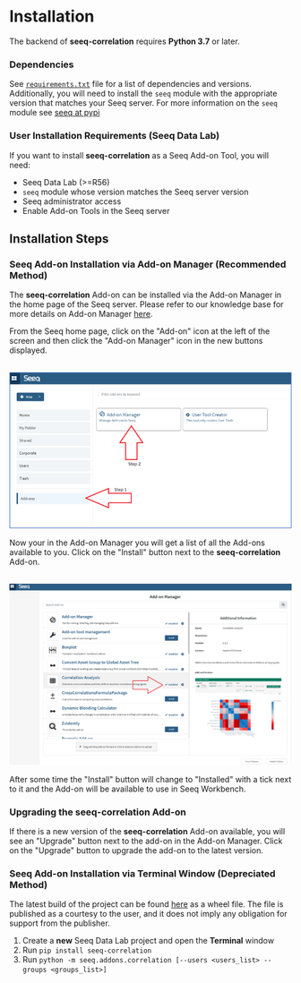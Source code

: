 # Installation

The backend of **seeq-correlation** requires **Python 3.7** or later.

### Dependencies

See [`requirements.txt`](https://github.com/seeq12/seeq-correlation/tree/master/requirements.txt) file for a list of
dependencies and versions. Additionally, you will need to install the `seeq` module with the appropriate version that
matches your Seeq server. For more information on the `seeq` module see [seeq at pypi](https://pypi.org/project/seeq/)


### User Installation Requirements (Seeq Data Lab)

If you want to install **seeq-correlation** as a Seeq Add-on Tool, you will need:

- Seeq Data Lab (>=R56)
- `seeq` module whose version matches the Seeq server version
- Seeq administrator access
- Enable Add-on Tools in the Seeq server


## Installation Steps
### Seeq Add-on Installation via Add-on Manager (Recommended Method)

The **seeq-correlation** Add-on can be installed via the Add-on Manager in the home page of the Seeq server. 
Please refer to our knowledge base for more details on Add-on Manager [here](https://support.seeq.com/kb/latest/cloud/add-on-packaging).

From the Seeq home page, click on the "Add-on" icon at the left of the screen and then click the "Add-on Manager" 
icon in the new buttons displayed.

<br>
<td><img alt="image" src="_static/addon_manager_1.png"></td>
<br>

Now your in the Add-on Manager you will get a list of all the Add-ons available to you. Click on the "Install" button 
next to the **seeq-correlation** Add-on.

<br>
<td><img alt="image" src="_static/addon_manager_2.png"></td>
<br>

After some time the "Install" button will change to "Installed" with a tick next to it and the Add-on will be available to use in Seeq Workbench. 

### Upgrading the **seeq-correlation** Add-on 
If there is a new version of the **seeq-correlation** Add-on available, you will see an "Upgrade" button next to the add-on in the Add-on Manager. Click on the "Upgrade" button to upgrade the add-on to the latest version.

### Seeq Add-on Installation via Terminal Window (Depreciated Method)

The latest build of the project can be found [here](https://pypi.org/project/seeq-correlation/) as a wheel file. The
file is published as a courtesy to the user, and it does not imply any obligation for support from the publisher.

1. Create a **new** Seeq Data Lab project and open the **Terminal** window
2. Run `pip install seeq-correlation`
3. Run `python -m seeq.addons.correlation [--users <users_list> --groups <groups_list>]`

